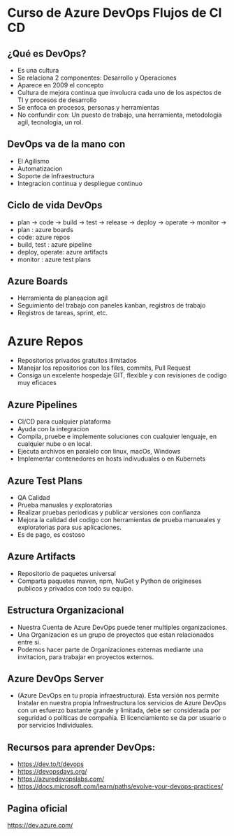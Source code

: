 # Curso de Azure DevOps Flujos de CI CD

## ¿Qué es DevOps?
* Es una cultura
* Se relaciona 2 componentes: Desarrollo y Operaciones
* Aparece en 2009 el concepto
* Cultura de mejora continua que involucra cada uno de los aspectos de TI y procesos de desarrollo
* Se enfoca en procesos, personas y herramientas
* No confundir con: Un puesto de trabajo, una herramienta, metodologia agil, tecnologia, un rol.

## DevOps va de la mano con 
* El Agilismo
* Automatizacion
* Soporte de Infraestructura
* Integracion continua y despliegue continuo

## Ciclo de vida DevOps
* plan -> code -> build -> test -> release -> deploy -> operate -> monitor ->
* plan : azure boards
* code: azure repos
* build, test : azure pipeline
* deploy, operate: azure artifacts
* monitor : azure test plans

## Azure Boards
* Herramienta de planeacion agil
* Seguimiento del trabajo con paneles kanban, registros de trabajo
* Registros de tareas, sprint, etc.

# Azure Repos
* Repositorios privados gratuitos ilimitados
* Manejar los repositorios con los files, commits, Pull Request
* Consiga un excelente hospedaje GIT, flexible y con revisiones de codigo muy eficaces

## Azure Pipelines
* CI/CD para cualquier plataforma
* Ayuda con la integracion
* Compila, pruebe e implemente soluciones con cualquier lenguaje, en cualquier nube o en local.
* Ejecuta archivos en paralelo con linux, macOs, Windows
* Implementar contenedores en hosts indivuduales o en Kubernets

## Azure Test Plans 
* QA Calidad
* Prueba manuales y exploratorias
* Realizar pruebas periodicas y publicar versiones con confianza
* Mejora la calidad del codigo con herramientas de prueba manueales y exploratorias para sus aplicaciones.
* Es de pago, es costoso

## Azure Artifacts
* Repositorio de paquetes universal
* Comparta paquetes maven, npm, NuGet y Python de origineses publicos y privados con todo su equipo.

## Estructura Organizacional
* Nuestra Cuenta de Azure DevOps puede tener multiples organizaciones.
* Una Organizacion es un grupo de proyectos que estan relacionados entre si.
* Podemos hacer parte de Organizaciones externas mediante una invitacion, para trabajar en proyectos externos.

## Azure DevOps Server
* (Azure DevOps en tu propia infraestructura). Esta versión nos permite Instalar en nuestra propia Infraestructura los servicios de Azure DevOps con un esfuerzo bastante grande y limitada, debe ser considerada por seguridad o políticas de compañía. El licenciamiento se da por usuario o por servicios Individuales.

## Recursos para aprender DevOps:
* https://dev.to/t/devops
* https://devopsdays.org/
* https://azuredevopslabs.com/
* https://docs.microsoft.com/learn/paths/evolve-your-devops-practices/

## Pagina oficial 
https://dev.azure.com/
